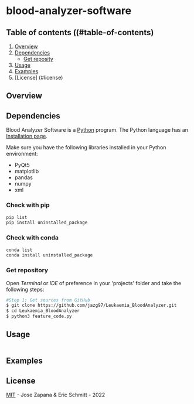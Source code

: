 # blood-analyzer-software

## Table of contents ((#table-of-contents)

1. [Overview](#overview)
2. [Dependencies](#dependencies)
	- [Get reposity](#get-repository)
3. [Usage](#usage)
4. [Examples](#examples)
5. [License] (#license)

## Overview

## Dependencies

Blood Analyzer Software is a [Python](https:///www.python.org) program. The Python language has an [Installation page](https://www.python.org/downloads/).

Make sure you have the following libraries installed in your Python environment:

- PyQt5
- matplotlib 
- pandas 
- numpy 
- xml 

### Check with pip

```bash
pip list
pip install uninstalled_package

```

### Check with conda

```bash
conda list
conda install uninstalled_package
```

### Get repository

Open _Terminal_ or _IDE_ of preference in your 'projects' folder and take the following steps:

```bash
#Step 1: Get sources from GitHub
$ git clone https://github.com/jazg97/Leukaemia_BloodAnalyzer.git
$ cd Leukaemia_BloodAnalyzer
$ python3 feature_code.py
```

## Usage

```py

```

## Examples

## License

[MIT](LICENSE) - Jose Zapana & Eric Schmitt - 2022

